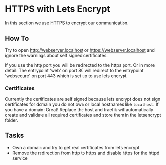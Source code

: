 # HTTPS with Lets Encrypt
In this section we use HTTPS to encrypt our communication.


## How To
Try to open http://webserver.localhost or https://webserver.localhost and
ignore the warnings about self signed certificates.

If you use the http port you will be redirected to the https port.
Or in more detail: The entrypoint 'web' on port 80 will redirect to
the entrypoint 'websecure' on port 443 which is set up to use lets encrypt.

### Certificates
Currently the certificates are self signed because lets encrypt does
not sign certificates for domain you do not own or local hostnames like `localhost`.
If you have a domain: Great! Replace the host and traefik will automatically
create and validate all required certificates and store them in the letsencrypt folder.

## Tasks
* Own a domain and try to get real certificates from lets encrypt
* Remove the redirection from http to https and disable https for the httpd service